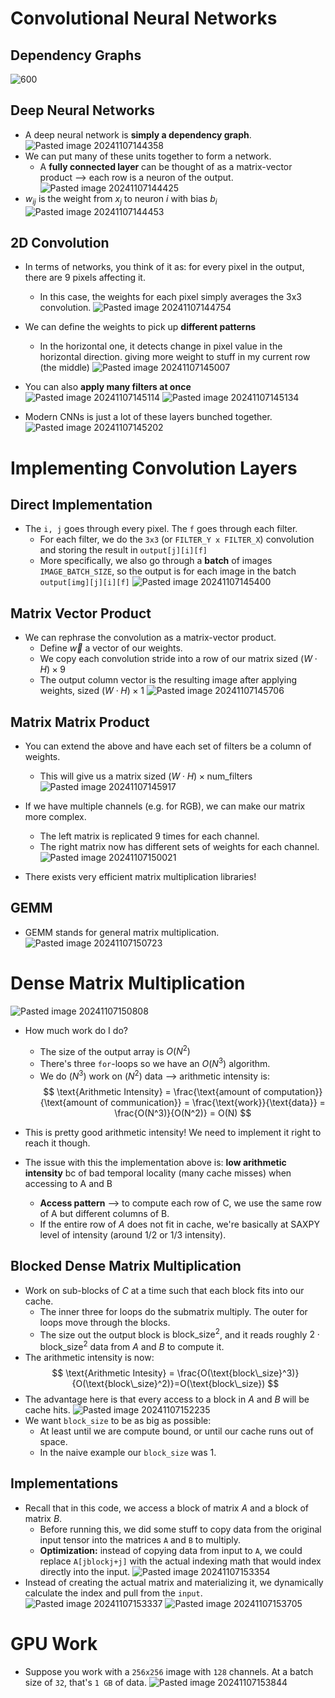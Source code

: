 # Convolutional Neural Networks
## Dependency Graphs
![600](../../attachments/Pasted%20image%2020241107144319.png)

## Deep Neural Networks
* A deep neural network is **simply a dependency graph**.
![Pasted image 20241107144358](../../attachments/Pasted%20image%2020241107144358.png)
* We can put many of these units together to form a network.
	* A **fully connected layer** can be thought of as a matrix-vector product ⟶ each row is a neuron of the output.
![Pasted image 20241107144425](../../attachments/Pasted%20image%2020241107144425.png)
* $w_{ij}$ is the weight from $x_j$ to neuron $i$ with bias $b_i$
![Pasted image 20241107144453](../../attachments/Pasted%20image%2020241107144453.png)

## 2D Convolution
* In terms of networks, you think of it as: for every pixel in the output, there are 9 pixels affecting it.
	* In this case, the weights for each pixel simply averages the 3x3 convolution.
![Pasted image 20241107144754](../../attachments/Pasted%20image%2020241107144754.png)
* We can define the weights to pick up **different patterns**
	* In the horizontal one, it detects change in pixel value in the horizontal direction. giving more weight to stuff in my current row (the middle)
![Pasted image 20241107145007](../../attachments/Pasted%20image%2020241107145007.png)

* You can also **apply many filters at once**
![Pasted image 20241107145114](../../attachments/Pasted%20image%2020241107145114.png)
![Pasted image 20241107145134](../../attachments/Pasted%20image%2020241107145134.png)
* Modern CNNs is just a lot of these layers bunched together.
![Pasted image 20241107145202](../../attachments/Pasted%20image%2020241107145202.png)

# Implementing Convolution Layers
## Direct Implementation
* The `i, j` goes through every pixel. The `f` goes through each filter.
	* For each filter, we do the `3x3` (or `FILTER_Y x FILTER_X`) convolution and storing the result in `output[j][i][f]`
	* More specifically, we also go through a **batch** of images `IMAGE_BATCH_SIZE`, so the output is for each image in the batch `output[img][j][i][f]`
![Pasted image 20241107145400](../../attachments/Pasted%20image%2020241107145400.png)

## Matrix Vector Product
* We can rephrase the convolution as a matrix-vector product.
	* Define $\vec{w}$ a vector of our weights.
	* We copy each convolution stride into a row of our matrix sized $(W \cdot H) \times 9$
	* The output column vector is the resulting image after applying weights, sized $(W \cdot H) \times 1$
![Pasted image 20241107145706](../../attachments/Pasted%20image%2020241107145706.png)

## Matrix Matrix Product
* You can extend the above and have each set of filters be a column of weights.
	* This will give us a matrix sized $(W \cdot H) \times \text{num\_filters}$
![Pasted image 20241107145917](../../attachments/Pasted%20image%2020241107145917.png)

* If we have multiple channels (e.g. for RGB), we can make our matrix more complex.
	* The left matrix is replicated 9 times for each channel.
	* The right matrix now has different sets of weights for each channel.
![Pasted image 20241107150021](../../attachments/Pasted%20image%2020241107150021.png)
* There exists very efficient matrix multiplication libraries!
## GEMM
* GEMM stands for general matrix multiplication.
![Pasted image 20241107150723](../../attachments/Pasted%20image%2020241107150723.png)

# Dense Matrix Multiplication
![Pasted image 20241107150808](../../attachments/Pasted%20image%2020241107150808.png)
* How much work do I do?
	* The size of the output array is $O(N^2)$
	* There's three `for`-loops so we have an $O(N^3)$ algorithm.
	* We do $(N^3)$ work on $(N^2)$ data ⟶ arithmetic intensity is:
$$
\text{Arithmetic Intensity} = \frac{\text{amount of computation}}{\text{amount of communication}} = \frac{\text{work}}{\text{data}} = \frac{O(N^3)}{O(N^2)} = O(N)
$$
* This is pretty good arithmetic intensity! We need to implement it right to reach it though.

* The issue with this the implementation above is: **low arithmetic intensity** bc of bad temporal locality (many cache misses) when accessing to A and B
	* **Access pattern** ⟶ to compute each row of C, we use the same row of A but different columns of B.
	* If the entire row of $A$ does not fit in cache, we're basically at SAXPY level of intensity (around 1/2 or 1/3 intensity).

## Blocked Dense Matrix Multiplication
* Work on sub-blocks of $C$ at a time such that each block fits into our cache.
	* The inner three for loops do the submatrix multiply. The outer for loops move through the blocks.
	* The size out the output block is $\text{block\_size}^2$, and it reads roughly $2\cdot \text{block\_size}^2$ data from $A$ and $B$ to compute it.
* The arithmetic intensity is now:
$$
\text{Arithmetic Intesity} = \frac{O(\text{block\_size}^3)}{O(\text{block\_size}^2)}=O(\text{block\_size})
$$
* The advantage here is that every access to a block in $A$ and $B$ will be cache hits.
![Pasted image 20241107152235](../../attachments/Pasted%20image%2020241107152235.png)
* We want `block_size` to be as big as possible:
	* At least until we are compute bound, or until our cache runs out of space.
	* In the naive example our `block_size` was 1.

## Implementations
* Recall that in this code, we access a block of matrix $A$ and a block of matrix $B$.
	* Before running this, we did some stuff to copy data from the original input tensor into the matrices `A` and `B` to multiply.
	* **Optimization:** instead of copying data from input to `A`, we could replace `A[jblockj+j]` with the actual indexing math that would index directly into the input.
![Pasted image 20241107153354](../../attachments/Pasted%20image%2020241107153354.png)
* Instead of creating the actual matrix and materializing it, we dynamically calculate the index and pull from the `input`.
![Pasted image 20241107153337](../../attachments/Pasted%20image%2020241107153337.png)
![Pasted image 20241107153705](../../attachments/Pasted%20image%2020241107153705.png)

# GPU Work
* Suppose you work with a `256x256` image with `128` channels. At a batch size of `32`, that's `1 GB` of data.
![Pasted image 20241107153844](../../attachments/Pasted%20image%2020241107153844.png)
